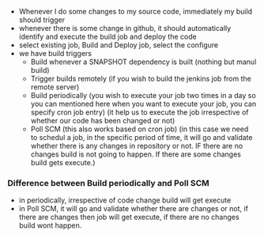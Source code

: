 - Whenever I do some changes to my source code, immediately my build should trigger
- whenever there is some change in github, it should automatically identify and execute the build job and deploy the code
- select existing job, Build and Deploy job, select the configure
- we have build triggers
   - Build whenever a SNAPSHOT dependency is built (nothing but manul build)
   - Trigger builds remotely (if you wish to build the jenkins job from the remote server)
   - Build periodically (you wish to execute your job two times in a day so you can mentioned here when you want to execute your job, you can specify cron job entry)
     (it help us to execute the job irrespective of whether our code has been changed or not)
   - Poll SCM
     (this also works based on cron job)
     (in this case we need to schedul a job, in the specific period of time, it will go and validate whether there is any changes in repository or not. IF there are no changes build is not going to happen. If there are some changes build gets execute.)

### Difference between Build periodically and Poll SCM
- in periodically, irrespective of code change build will get execute
- in Poll SCM, it will go and validate whether there are changes or not, if there are changes then job will get execute, if there are no changes build wont happen.


